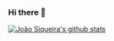 ### Hi there 👋
<a href="https://github.com/joaosiqueira/github-readme-stats">
  <img align="center" src="https://github-readme-stats.joaosiqueira.vercel.app/api?username=joaosiqueira&show_icons=true&include_all_commits=true&theme=material-palenight" alt="João Siqueira's github stats" />
</a>
<!--
**joaosiqueira/joaosiqueira** is a ✨ _special_ ✨ repository because its `README.md` (this file) appears on your GitHub profile.

Here are some ideas to get you started:

- 🔭 I’m currently working on ...
- 🌱 I’m currently learning ...
- 👯 I’m looking to collaborate on ...
- 🤔 I’m looking for help with ...
- 💬 Ask me about ...
- 📫 How to reach me: ...
- 😄 Pronouns: ...
- ⚡ Fun fact: ...
-->
